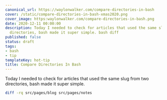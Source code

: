 ```yaml
---
canonical_url: https://waylonwalker.com/compare-directories-in-bash
cover: /static/compare-directories-in-bash-xmas2020.png
cover_image: https:waylonwalker.com/compare-directories-in-bash.png
date: 2020-12-11 00:00:00
description: Today I needed to check for articles that used the same slug from two
  directories, bash made it super simple. bash diff
published: false
status: draft
tags:
- bash
- tip
templateKey: hot-tip
title: Compare Directories In Bash
---
```


Today I needed to check for articles that used the same slug from two directories, bash made it super simple.

``` bash
diff -rq src/pages/blog src/pages/notes
```